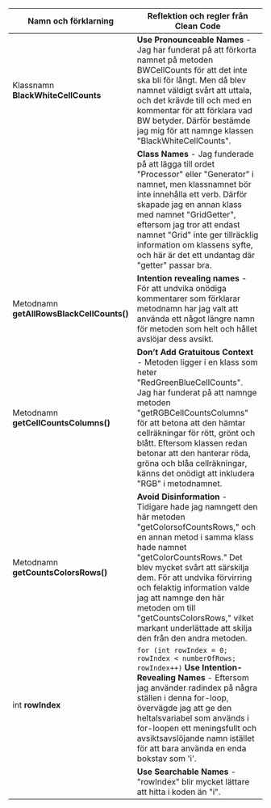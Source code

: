 | Namn och förklarning | Reflektion och regler från Clean Code |
| -------- | -------- |
| Klassnamn __BlackWhiteCellCounts__ | __Use Pronounceable Names__ - Jag har funderat på att förkorta namnet på metoden BWCellCounts för att det inte ska bli för långt. Men då blev namnet väldigt svårt att uttala, och det krävde till och med en kommentar för att förklara vad BW betyder. Därför bestämde jag mig för att namnge klassen "BlackWhiteCellCounts".| 
| | __Class Names__ - Jag funderade på att lägga till ordet "Processor" eller "Generator" i namnet, men klassnamnet bör inte innehålla ett verb. Därför skapade jag en annan klass med namnet "GridGetter", eftersom jag tror att endast namnet "Grid" inte ger tillräcklig information om klassens syfte, och här är det ett undantag där "getter" passar bra.|
| Metodnamn __getAllRowsBlackCellCounts()__ | __Intention revealing names__ - För att undvika onödiga kommentarer som förklarar metodnamn har jag valt att använda ett något längre namn för metoden som helt och hållet avslöjar dess avsikt. |
| Metodnamn __getCellCountsColumns()__ | __Don’t Add Gratuitous Context__ - Metoden ligger i en klass som heter "RedGreenBlueCellCounts". Jag har funderat på att namnge metoden "getRGBCellCountsColumns" för att betona att den hämtar cellräkningar för rött, grönt och blått. Eftersom klassen redan betonar att den hanterar röda, gröna och blåa cellräkningar, känns det onödigt att inkludera "RGB" i metodnamnet.|
| Metodnamn __getCountsColorsRows()__ | __Avoid Disinformation__ - Tidigare hade jag namngett den här metoden "getColorsofCountsRows," och en annan metod i samma klass hade namnet "getColorCountsRows." Det blev mycket svårt att särskilja dem. För att undvika förvirring och felaktig information valde jag att namnge den här metoden om till "getCountsColorsRows," vilket markant underlättade att skilja den från den andra metoden. |
| int __rowIndex__ | ```for (int rowIndex = 0; rowIndex < numberOfRows; rowIndex++)``` __Use Intention-Revealing Names__ - Eftersom jag använder radindex på några ställen i denna for-loop, övervägde jag att ge den heltalsvariabel som används i for-loopen ett meningsfullt och avsiktsavslöjande namn istället för att bara använda en enda bokstav som 'i'.|
| | __Use Searchable Names__ - "rowIndex" blir mycket lättare att hitta i koden än "i".|

